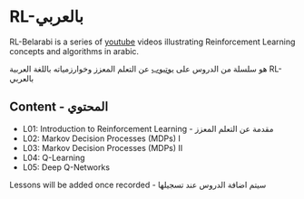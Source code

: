 # RL-بالعربي

RL-Belarabi is a series of [youtube](https://www.youtube.com/watch?v=PYLU0HtaZyU&list=PLFcnezvqVTePB76pdYU85aq1aYuE-PcO_) videos illustrating Reinforcement Learning concepts and algorithms in arabic.

هو سلسلة من الدروس على [يوتيوب](https://www.youtube.com/watch?v=PYLU0HtaZyU&list=PLFcnezvqVTePB76pdYU85aq1aYuE-PcO_) عن التعلم المعزز وخوارزمياته باللغة العربية RL-بالعربي 

## Content - المحتوي

 - L01: Introduction to Reinforcement Learning - مقدمة عن التعلم المعزز
 - L02: Markov Decision Processes (MDPs) I
 - L03: Markov Decision Processes (MDPs) II
 - L04: Q-Learning
 - L05: Deep Q-Networks

Lessons will be added once recorded - سيتم اضافة الدروس عند تسجيلها